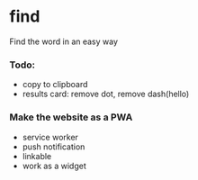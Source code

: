 # find

Find the word in an easy way

### Todo:

- copy to clipboard
- results card: remove dot, remove dash(hello)

### Make the website as a PWA

- service worker
- push notification
- linkable
- work as a widget
